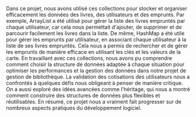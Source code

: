 Dans ce projet, nous avons utilisé ces collections pour stocker et organiser efficacement les données des livres, des utilisateurs et des emprunts. Par exemple, ArrayList a été utilisé pour gérer la liste des livres empruntés par chaque utilisateur, car cela nous permettait d'ajouter, de supprimer et de parcourir facilement les livres dans la liste. De même, HashMap a été utile pour gérer les emprunts par utilisateur, en associant chaque utilisateur à la liste de ses livres empruntés. Cela nous a permis de rechercher et de gérer les emprunts de manière efficace en utilisant les clés et les valeurs de la carte. En travaillant avec ces collections, nous avons pu comprendre comment choisir la structure de données adaptée à chaque situation pour optimiser les performances et la gestion des données dans notre projet de gestion de bibliothèque.
La validation des cotisations des utilisateurs nous a confrontés à quelques défis nous obligeant à penser de manière critique.
On a aussi exploré des idées avancées comme l'héritage, qui nous a montré comment construire des structures de données plus flexibles et réutilisables. 
En résumé, ce projet nous a vraiment fait progresser sur de nombreux aspects pratiques du développement logiciel.
